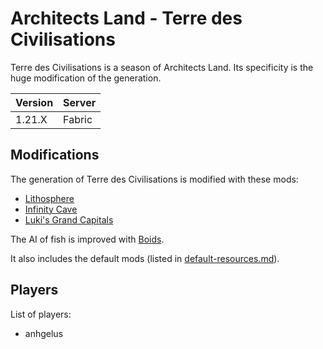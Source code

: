 # Architects Land - Terre des Civilisations

Terre des Civilisations is a season of Architects Land.
Its specificity is the huge modification of the generation.

| Version | Server |
|---------|--------|
|  1.21.X | Fabric |

## Modifications

The generation of Terre des Civilisations is modified with these mods:
- [Lithosphere](https://modrinth.com/datapack/lithosphere)
- [Infinity Cave](https://modrinth.com/datapack/infinity-cave)
- [Luki's Grand Capitals](https://modrinth.com/mod/lukis-grand-capitals)

The AI of fish is improved with [Boids](https://modrinth.com/mod/boids).

It also includes the default mods (listed in [default-resources.md](/default-resources.md)).

## Players 

List of players:
- anhgelus


